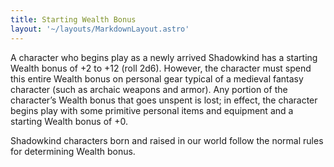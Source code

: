 ```yaml
---
title: Starting Wealth Bonus
layout: '~/layouts/MarkdownLayout.astro'
---
```

A character who begins play as a newly arrived Shadowkind has a starting
Wealth bonus of +2 to +12 (roll 2d6). However, the character must spend this
entire Wealth bonus on personal gear typical of a medieval fantasy character
(such as archaic weapons and armor). Any portion of the character’s Wealth
bonus that goes unspent is lost; in effect, the character begins play with
some primitive personal items and equipment and a starting Wealth bonus of +0.

Shadowkind characters born and raised in our world follow the normal rules for
determining Wealth bonus.

